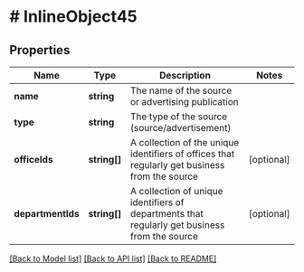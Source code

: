 # # InlineObject45

## Properties

Name | Type | Description | Notes
------------ | ------------- | ------------- | -------------
**name** | **string** | The name of the source or advertising publication |
**type** | **string** | The type of the source (source/advertisement) |
**officeIds** | **string[]** | A collection of the unique identifiers of offices that regularly get business from the source | [optional]
**departmentIds** | **string[]** | A collection of unique identifiers of departments that regularly get business from the source | [optional]

[[Back to Model list]](../../README.md#models) [[Back to API list]](../../README.md#endpoints) [[Back to README]](../../README.md)
